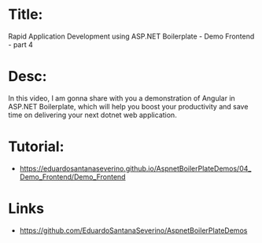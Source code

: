 # Title:

Rapid Application Development using ASP.NET Boilerplate - Demo Frontend - part 4

# Desc:

In this video, I am gonna share with you a demonstration of Angular in ASP.NET Boilerplate, which will help you boost your productivity and save time on delivering your next dotnet web application.

# Tutorial:

- https://eduardosantanaseverino.github.io/AspnetBoilerPlateDemos/04_Demo_Frontend/Demo_Frontend

# Links

- https://github.com/EduardoSantanaSeverino/AspnetBoilerPlateDemos
